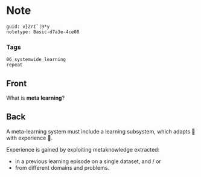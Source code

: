 # Note
```
guid: v}ZrI`|9*y
notetype: Basic-d7a3e-4ce08
```

### Tags
```
06_systemwide_learning
repeat
```

## Front
What is <b>meta learning</b>?

## Back
A meta-learning system must include a learning subsystem, which
adapts 🔌 with experience 🧠.
<div>
  Experience is gained by exploiting metaknowledge extracted:
</div>
<div>
  <ul>
    <li>in a previous learning episode on a single dataset, and /
    or
    <li>from different domains and problems.
  </ul>
</div>
